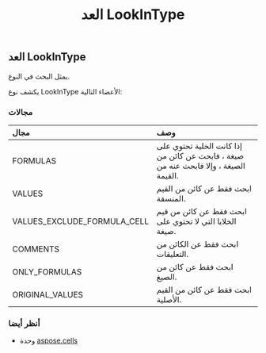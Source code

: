 ﻿---
title: العد LookInType
second_title: Aspose.Cells for Python via .NET API المراجع
description:
type: docs
weight: 2230
url: /ar/python-net/aspose.cells/lookintype/
is_root: false
---
##  العد LookInType
يمثل البحث في النوع.



يكشف نوع LookInType الأعضاء التالية:

###  مجالات
| مجال| وصف|
| :- | :- |
| FORMULAS | إذا كانت الخلية تحتوي على صيغة ، فابحث عن كائن من الصيغة ، وإلا فابحث عنه من القيمة.|
| VALUES | ابحث فقط عن كائن من القيم المنسقة.|
| VALUES_EXCLUDE_FORMULA_CELL | ابحث فقط عن كائن من قيم الخلايا التي لا تحتوي على صيغة.|
| COMMENTS | ابحث فقط عن الكائن من التعليقات.|
| ONLY_FORMULAS | ابحث فقط عن كائن من الصيغ.|
| ORIGINAL_VALUES | ابحث فقط عن كائن من القيم الأصلية.|



###  أنظر أيضا
* وحدة [aspose.cells](..)
